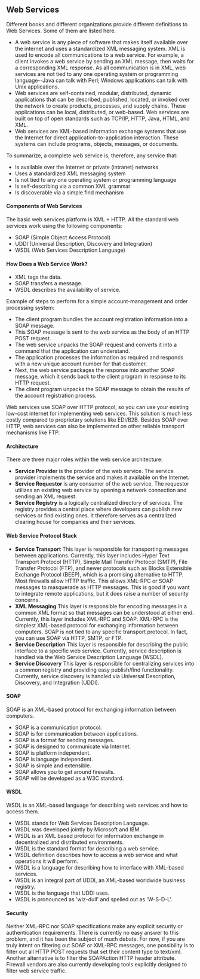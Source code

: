 ## Web Services
Different books and different organizations provide different definitions to Web Services. Some of them are listed here.
- A web service is any piece of software that makes itself available over the internet and uses a standardized XML messaging system. XML is used to encode all communications to a web service. For example, a client invokes a web service by sending an XML message, then waits for a corresponding XML response. As all communication is in XML, web services are not tied to any one operating system or programming language--Java can talk with Perl; Windows applications can talk with Unix applications.
- Web services are self-contained, modular, distributed, dynamic applications that can be described, published, located, or invoked over the network to create products, processes, and supply chains. These applications can be local, distributed, or web-based. Web services are built on top of open standards such as TCP/IP, HTTP, Java, HTML, and XML.
- Web services are XML-based information exchange systems that use the Internet for direct application-to-application interaction. These systems can include programs, objects, messages, or documents.

To summarize, a complete web service is, therefore, any service that:
- Is available over the Internet or private (intranet) networks
- Uses a standardized XML messaging system
- Is not tied to any one operating system or programming language
- Is self-describing via a common XML grammar
- Is discoverable via a simple find mechanism

#### Components of Web Services
The basic web services platform is XML + HTTP. All the standard web services work using the following components:
- SOAP (Simple Object Access Protocol)
- UDDI (Universal Description, Discovery and Integration)
- WSDL (Web Services Description Language)

#### How Does a Web Service Work?
- XML tags the data.
- SOAP transfers a message.
- WSDL describes the availability of service.

Example of steps to perform for a simple account-management and order processing system:
- The client program bundles the account registration information into a SOAP message.
- This SOAP message is sent to the web service as the body of an HTTP POST request.
- The web service unpacks the SOAP request and converts it into a command that the application can understand.
- The application processes the information as required and responds with a new unique account number for that customer.
- Next, the web service packages the response into another SOAP message, which it sends back to the client program in response to its HTTP request.
- The client program unpacks the SOAP message to obtain the results of the account registration process.

Web services use SOAP over HTTP protocol, so you can use your existing low-cost internet for implementing web services. This solution is much less costly compared to proprietary solutions like EDI/B2B. Besides SOAP over HTTP, web services can also be implemented on other reliable transport mechanisms like FTP.

#### Architecture
There are three major roles within the web service architecture:
- **Service Provider** is the provider of the web service. The service provider implements the service and makes it available on the Internet.
- **Service Requestor** is any consumer of the web service. The requestor utilizes an existing web service by opening a network connection and sending an XML request.
- **Service Registry** is a logically centralized directory of services. The registry provides a central place where developers can publish new services or find existing ones. It therefore serves as a centralized clearing house for companies and their services.

#### Web Service Protocol Stack
- **Service Transport** This layer is responsible for transporting messages between applications. Currently, this layer includes Hyper Text Transport Protocol (HTTP), Simple Mail Transfer Protocol (SMTP), File Transfer Protocol (FTP), and newer protocols such as Blocks Extensible Exchange Protocol (BEEP), which is a promising alternative to HTTP. Most firewalls allow HTTP traffic. This allows XML-RPC or SOAP messages to masquerade as HTTP messages. This is good if you want to integrate remote applications, but it does raise a number of security concerns.
- **XML Messaging** This layer is responsible for encoding messages in a common XML format so that messages can be understood at either end. Currently, this layer includes XML-RPC and SOAP. XML-RPC is the simplest XML-based protocol for exchanging information between computers. SOAP is not tied to any specific transport protocol. In fact, you can use SOAP via HTTP, SMTP, or FTP.
- **Service Description** This layer is responsible for describing the public interface to a specific web service. Currently, service description is handled via the Web Service Description Language (WSDL). 
- **Service Discovery** This layer is responsible for centralizing services into a common registry and providing easy publish/find functionality. Currently, service discovery is handled via Universal Description, Discovery, and Integration (UDDI). 

#### SOAP
SOAP is an XML-based protocol for exchanging information between computers.
- SOAP is a communication protocol.
- SOAP is for communication between applications.
- SOAP is a format for sending messages.
- SOAP is designed to communicate via Internet.
- SOAP is platform independent.
- SOAP is language independent.
- SOAP is simple and extensible.
- SOAP allows you to get around firewalls.
- SOAP will be developed as a W3C standard.

#### WSDL
WSDL is an XML-based language for describing web services and how to access them.
- WSDL stands for Web Services Description Language.
- WSDL was developed jointly by Microsoft and IBM.
- WSDL is an XML based protocol for information exchange in decentralized and distributed environments.
- WSDL is the standard format for describing a web service.
- WSDL definition describes how to access a web service and what operations it will perform.
- WSDL is a language for describing how to interface with XML-based services.
- WSDL is an integral part of UDDI, an XML-based worldwide business registry.
- WSDL is the language that UDDI uses.
- WSDL is pronounced as 'wiz-dull' and spelled out as 'W-S-D-L'.

#### Security
Neither XML-RPC nor SOAP specifications make any explicit security or authentication requirements. There is currently no easy answer to this problem, and it has been the subject of much debate. For now, if you are truly intent on filtering out SOAP or XML-RPC messages, one possibility is to filter out all HTTP POST requests that set their content type to text/xml. Another alternative is to filter the SOAPAction HTTP header attribute. Firewall vendors are also currently developing tools explicitly designed to filter web service traffic.
